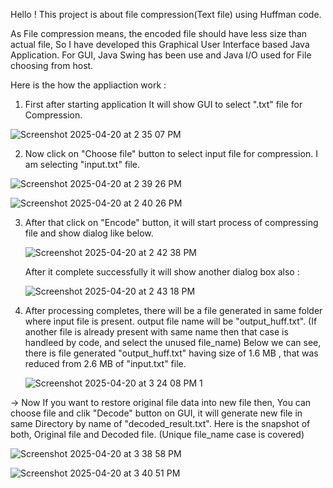 Hello ! This project is about file compression(Text file) using Huffman code. 

As File compression means, the encoded file should have less size than actual file, So I have developed this Graphical User Interface based Java Application.
For GUI, Java Swing has been use and Java I/O used for File choosing from host.

Here is the how the appliaction work :

1) First after starting application It will show GUI to select ".txt" file for Compression.

  ![Screenshot 2025-04-20 at 2 35 07 PM](https://github.com/user-attachments/assets/e571c5ab-6f2b-4519-b174-6deadcf0d433)


2) Now click on "Choose file" button to select input file for compression. I am selecting "input.txt" file.

  ![Screenshot 2025-04-20 at 2 39 26 PM](https://github.com/user-attachments/assets/a282ddbd-4c06-4959-95da-232c031216bc)

  ![Screenshot 2025-04-20 at 2 40 26 PM](https://github.com/user-attachments/assets/f38217d9-1c2b-4fbf-9a0d-7199abe41ad2)


3) After that click on "Encode" button, it will start process of compressing file and show dialog like below. 

   ![Screenshot 2025-04-20 at 2 42 38 PM](https://github.com/user-attachments/assets/7287f14e-3cb4-44fc-8863-7dcf73a4bc39)

   
   After it complete successfully it will show another dialog box also :
   
   ![Screenshot 2025-04-20 at 2 43 18 PM](https://github.com/user-attachments/assets/b204861c-8443-4195-b9d6-eb2ed4d13382)


4) After processing completes, there will be a file generated in same folder where input file is present. output file name will be "output_huff.txt".
    (If another file is already present with same name then that case is handleed by code, and select the unused file_name)
   Below we can see, there is file generated "output_huff.txt" having size of 1.6 MB , that was reduced from 2.6 MB of "input.txt" file.

    ![Screenshot 2025-04-20 at 3 24 08 PM 1](https://github.com/user-attachments/assets/8154dba8-de8d-4ab1-a4be-2c5b57df71fe)





-> Now If you want to restore original file data into new file then, You can choose file and clik "Decode" button on GUI, it will generate new file in same Directory by name of "decoded_result.txt".
Here is the snapshot of both, Original file and Decoded file. (Unique file_name case is covered)

![Screenshot 2025-04-20 at 3 38 58 PM](https://github.com/user-attachments/assets/2248e45d-3266-4d9b-bfa0-18fb521b877a)

![Screenshot 2025-04-20 at 3 40 51 PM](https://github.com/user-attachments/assets/f0898d17-5280-4129-9a74-fff03690fd3d)

